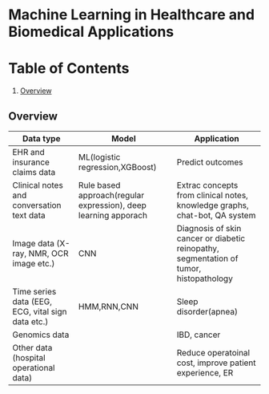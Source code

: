 # Machine Learning in Healthcare and Biomedical Applications



# Table of Contents
1. [Overview](#Overview)



## Overview
|Data type|Model|Application|
|---|---|---|
|EHR and insurance claims data|ML(logistic regression,XGBoost)|Predict outcomes|
|Clinical notes and conversation text data|Rule based approach(regular expression), deep learning apporach|Extrac concepts from clinical notes, knowledge graphs, chat-bot, QA system|
|Image data (X-ray, NMR, OCR image etc.)|CNN|Diagnosis of skin cancer or diabetic reinopathy, segmentation of tumor, histopathology|
|Time series data (EEG, ECG, vital sign data etc.)|HMM,RNN,CNN|Sleep disorder(apnea)|
|Genomics data||IBD, cancer|
|Other data (hospital operational data)||Reduce operatoinal cost, improve patient experience, ER|

